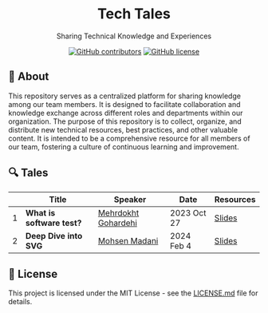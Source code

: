 <h1 align="center">Tech Tales</h1>
<p align="center">Sharing Technical Knowledge and Experiences </p>
<div align="center">

[![GitHub contributors](https://img.shields.io/github/contributors/zarrinotech/tech-tales)](https://GitHub.com/zarrinotech/tech-tales/contributors/)
[![GitHub license](https://img.shields.io/badge/license-MIT-blue.svg)](https://github.com/zarrinotech/tech-tales/blob/master/LICENSE)

</div>

## 📖 About

This repository serves as a centralized platform for sharing knowledge among our team members. It is designed to facilitate collaboration and knowledge exchange across different roles and departments within our organization. The purpose of this repository is to collect, organize, and distribute new technical resources, best practices, and other valuable content. It is intended to be a comprehensive resource for all members of our team, fostering a culture of continuous learning and improvement.

## 🔍 Tales

|  | Title | Speaker | Date | Resources |
| --- | ----- | ------- | ---- | --------- |
| 1 | **What is software test?** | [Mehrdokht Gohardehi](https://github.com/mehrdokhtgohar) | 2023 Oct 27 | [Slides](https://github.com/zarrino/tech-tales/blob/main/src/what-is-software-test/content.pdf) |
| 2 | **Deep Dive into SVG** | [Mohsen Madani](https://github.com/moh3n9595) | 2024 Feb 4 | [Slides](https://github.com/zarrino/tech-tales/blob/main/src/deep-dive-into-svg/content.pdf) |

## 📃 License

This project is licensed under the MIT License - see the [LICENSE.md](https://github.com/zarrinotech/tech-tales/blob/master/LICENSE) file for details.
